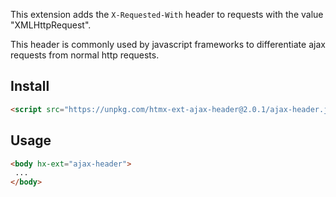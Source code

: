 This extension adds the `X-Requested-With` header to requests with the value "XMLHttpRequest".

This header is commonly used by javascript frameworks to differentiate ajax requests from normal http requests.

## Install

```html
<script src="https://unpkg.com/htmx-ext-ajax-header@2.0.1/ajax-header.js"></script>
```

## Usage

```html
<body hx-ext="ajax-header">
 ...
</body>
```
